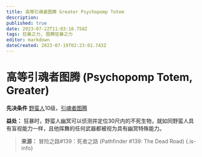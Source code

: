 ```yaml
---
title: 高等引魂者图腾 Greater Psychopomp Totem
description: 
published: true
date: 2023-07-22T11:03:18.758Z
tags: 狂暴之力, 图腾狂暴之力
editor: markdown
dateCreated: 2023-07-19T02:23:02.743Z
---
```


# 高等引魂者图腾 (Psychopomp Totem, Greater)

**先决条件** [野蛮人](/野蛮人)10级，[引魂者图腾](/狂暴之力/引魂者图腾)

**益处：** 狂暴时，野蛮人幽冥可以侦测并定位30尺内的不死生物，就如同野蛮人具有盲视能力一样，且他挥舞的任何武器都被视为具有幽冥特殊能力。

> **来源：** 冒险之路#139：死者之路 (Pathfinder #139: The Dead Road)
{.is-info}
